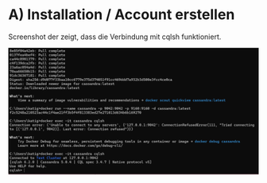 # A) Installation / Account erstellen

Screenshot der zeigt, dass die Verbindung mit cqlsh funktioniert.

![pic](cassandra.png)
